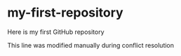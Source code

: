 # my-first-repository
Here is my first GitHub repository

This line was modified manually during conflict resolution
